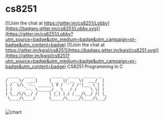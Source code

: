 # cs8251

[![Join the chat at https://gitter.im/cs8251/Lobby](https://badges.gitter.im/cs8251/Lobby.svg)](https://gitter.im/cs8251/Lobby?utm_source=badge&utm_medium=badge&utm_campaign=pr-badge&utm_content=badge) [![Join the chat at https://gitter.im/kgisl/cs8251](https://badges.gitter.im/kgisl/cs8251.svg)](https://gitter.im/kgisl/cs8251?utm_source=badge&utm_medium=badge&utm_campaign=pr-badge&utm_content=badge)
CS8251 Programming in C

```
 _____  _____       _____  _____  _____ __  
/  __ \/  ___|     |  _  |/ __  \|  ___/  | 
| /  \/\ `--. ______\ V / `' / /'|___ \`| | 
| |     `--. \______/ _ \   / /      \ \| | 
| \__/\/\__/ /     | |_| |./ /___/\__/ /| |_
 \____/\____/      \_____/\_____/\____/\___/
                                            
```

![chart](/files/DependencyChart.png)
